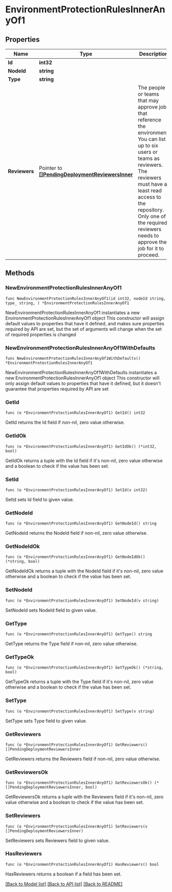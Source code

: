 # EnvironmentProtectionRulesInnerAnyOf1

## Properties

Name | Type | Description | Notes
------------ | ------------- | ------------- | -------------
**Id** | **int32** |  | 
**NodeId** | **string** |  | 
**Type** | **string** |  | 
**Reviewers** | Pointer to [**[]PendingDeploymentReviewersInner**](PendingDeploymentReviewersInner.md) | The people or teams that may approve jobs that reference the environment. You can list up to six users or teams as reviewers. The reviewers must have at least read access to the repository. Only one of the required reviewers needs to approve the job for it to proceed. | [optional] 

## Methods

### NewEnvironmentProtectionRulesInnerAnyOf1

`func NewEnvironmentProtectionRulesInnerAnyOf1(id int32, nodeId string, type_ string, ) *EnvironmentProtectionRulesInnerAnyOf1`

NewEnvironmentProtectionRulesInnerAnyOf1 instantiates a new EnvironmentProtectionRulesInnerAnyOf1 object
This constructor will assign default values to properties that have it defined,
and makes sure properties required by API are set, but the set of arguments
will change when the set of required properties is changed

### NewEnvironmentProtectionRulesInnerAnyOf1WithDefaults

`func NewEnvironmentProtectionRulesInnerAnyOf1WithDefaults() *EnvironmentProtectionRulesInnerAnyOf1`

NewEnvironmentProtectionRulesInnerAnyOf1WithDefaults instantiates a new EnvironmentProtectionRulesInnerAnyOf1 object
This constructor will only assign default values to properties that have it defined,
but it doesn't guarantee that properties required by API are set

### GetId

`func (o *EnvironmentProtectionRulesInnerAnyOf1) GetId() int32`

GetId returns the Id field if non-nil, zero value otherwise.

### GetIdOk

`func (o *EnvironmentProtectionRulesInnerAnyOf1) GetIdOk() (*int32, bool)`

GetIdOk returns a tuple with the Id field if it's non-nil, zero value otherwise
and a boolean to check if the value has been set.

### SetId

`func (o *EnvironmentProtectionRulesInnerAnyOf1) SetId(v int32)`

SetId sets Id field to given value.


### GetNodeId

`func (o *EnvironmentProtectionRulesInnerAnyOf1) GetNodeId() string`

GetNodeId returns the NodeId field if non-nil, zero value otherwise.

### GetNodeIdOk

`func (o *EnvironmentProtectionRulesInnerAnyOf1) GetNodeIdOk() (*string, bool)`

GetNodeIdOk returns a tuple with the NodeId field if it's non-nil, zero value otherwise
and a boolean to check if the value has been set.

### SetNodeId

`func (o *EnvironmentProtectionRulesInnerAnyOf1) SetNodeId(v string)`

SetNodeId sets NodeId field to given value.


### GetType

`func (o *EnvironmentProtectionRulesInnerAnyOf1) GetType() string`

GetType returns the Type field if non-nil, zero value otherwise.

### GetTypeOk

`func (o *EnvironmentProtectionRulesInnerAnyOf1) GetTypeOk() (*string, bool)`

GetTypeOk returns a tuple with the Type field if it's non-nil, zero value otherwise
and a boolean to check if the value has been set.

### SetType

`func (o *EnvironmentProtectionRulesInnerAnyOf1) SetType(v string)`

SetType sets Type field to given value.


### GetReviewers

`func (o *EnvironmentProtectionRulesInnerAnyOf1) GetReviewers() []PendingDeploymentReviewersInner`

GetReviewers returns the Reviewers field if non-nil, zero value otherwise.

### GetReviewersOk

`func (o *EnvironmentProtectionRulesInnerAnyOf1) GetReviewersOk() (*[]PendingDeploymentReviewersInner, bool)`

GetReviewersOk returns a tuple with the Reviewers field if it's non-nil, zero value otherwise
and a boolean to check if the value has been set.

### SetReviewers

`func (o *EnvironmentProtectionRulesInnerAnyOf1) SetReviewers(v []PendingDeploymentReviewersInner)`

SetReviewers sets Reviewers field to given value.

### HasReviewers

`func (o *EnvironmentProtectionRulesInnerAnyOf1) HasReviewers() bool`

HasReviewers returns a boolean if a field has been set.


[[Back to Model list]](../README.md#documentation-for-models) [[Back to API list]](../README.md#documentation-for-api-endpoints) [[Back to README]](../README.md)


